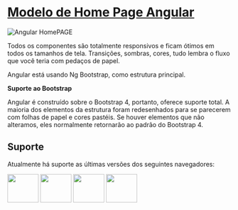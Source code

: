 # [Modelo de Home Page Angular](https://raphaelcarvalh.github.io/HomePage-/#/home/)

![Angular HomePAGE](https://lh3.googleusercontent.com/d/1HK10cL4sV6G83GvUajV2BBG4zBiL4B_O)

Todos os componentes são totalmente responsivos e ficam ótimos em todos os tamanhos de tela. Transições, sombras, cores, tudo lembra o fluxo que você teria com pedaços de papel.

Angular está usando Ng Bootstrap, como estrutura principal.

**Suporte ao Bootstrap**

Angular é construído sobre o Bootstrap 4, portanto, oferece suporte total. A maioria dos elementos da estrutura foram redesenhados para se parecerem com folhas de papel e cores pastéis. Se houver elementos que não alteramos, eles normalmente retornarão ao padrão do Bootstrap 4.

## Suporte

Atualmente há suporte as últimas versões dos seguintes navegadores:

<img src="https://lh3.googleusercontent.com/d/15rFeNhiTEWOZnvcjBgqWckO1kQimYKDf" width="70" width="64" height="64"> <img src="https://lh3.googleusercontent.com/d/1MUNYX593oBbWjYtuVK51x19KgbiGE_Rk" width="70" width="64" height="64"> <img src="https://lh3.googleusercontent.com/d/1yP0IV9NJHqIR7yZJiIBtEvOPmRTPK7wu" width="70" width="64" height="64"> <img src="https://lh3.googleusercontent.com/d/1TpbyRXXJRPymaC__WqvLfmuX8DSr02HB" width="70" width="64" height="64"> 
